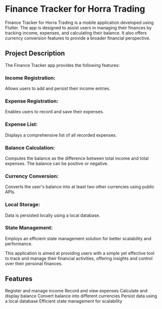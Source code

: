# Finance Tracker for Horra Trading
Finance Tracker for Horra Trading is a mobile application developed using Flutter. The app is designed to assist users in managing their finances by tracking income, expenses, and calculating their balance. It also offers currency conversion features to provide a broader financial perspective.

## Project Description
The Finance Tracker app provides the following features:

### Income Registration:
Allows users to add and persist their income entries.
### Expense Registration: 
Enables users to record and save their expenses.
### Expense List: 
Displays a comprehensive list of all recorded expenses.
### Balance Calculation: 
Computes the balance as the difference between total income and total expenses. The balance can be positive or negative.
### Currency Conversion: 
Converts the user's balance into at least two other currencies using public APIs.
### Local Storage: 
Data is persisted locally using a local database.
### State Management: 
Employs an efficient state management solution for better scalability and performance.

This application is aimed at providing users with a simple yet effective tool to track and manage their financial activities, offering insights and control over their personal finances.

## Features
Register and manage income
Record and view expenses
Calculate and display balance
Convert balance into different currencies
Persist data using a local database
Efficient state management for scalability